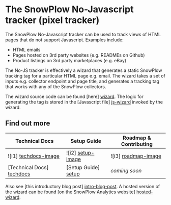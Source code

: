 # The SnowPlow No-Javascript tracker (pixel tracker)

The SnowPlow No-Javascript tracker can be used to track views of HTML pages that do not support Javascript. Examples include:

* HTML emails
* Pages hosted on 3rd party websites (e.g. READMEs on Github)
* Product listings on 3rd party marketplaces (e.g. eBay)

The No-JS tracker is effectively a wizard that generates a static SnowPlow tracking tag for a particular HTML page e.g. email. The wizard takes a set of inputs e.g. collector endpoint and page title, and generates a tracking tag that works with any of the SnowPlow collectors.

The wizard source code can be found [here] [wizard]. The logic for generating the tag is stored in the [Javascript file] [js-wizard] invoked by the wizard.

## Find out more

| Technical Docs              | Setup Guide           | Roadmap & Contributing               |         
|-----------------------------|-----------------------|--------------------------------------|
| ![i1] [techdocs-image]      | ![i2] [setup-image]   | ![i3] [roadmap-image]                |
| [Technical Docs] [techdocs] | [Setup Guide] [setup] | _coming soon_                        |

Also see [this introductory blog post] [intro-blog-post]. A hosted version of the wizard can be found [on the SnowPlow Analytics website] [hosted-wizard].

[wizard]: https://github.com/snowplow/snowplow/blob/master/1-trackers/no-js-tracker/html/no-js-embed-code-generator.html
[js-wizard]: https://github.com/snowplow/snowplow/blob/master/1-trackers/no-js-tracker/js/no-js-tracker.js
[intro-blog-post]: http://snowplowanalytics.com/blog/2013/01/29/introducing-the-no-js-tracker/
[hosted-wizard]: http://snowplowanalytics.com/no-js-tracker.html
[techdocs-image]: https://d3i6fms1cm1j0i.cloudfront.net/github/images/techdocs.png
[setup-image]: https://d3i6fms1cm1j0i.cloudfront.net/github/images/setup.png
[roadmap-image]: https://d3i6fms1cm1j0i.cloudfront.net/github/images/roadmap.png
[techdocs]: https://github.com/snowplow/snowplow/wiki/no-js-tracker
[setup]: https://github.com/snowplow/snowplow/wiki/no-js-tracker-setup